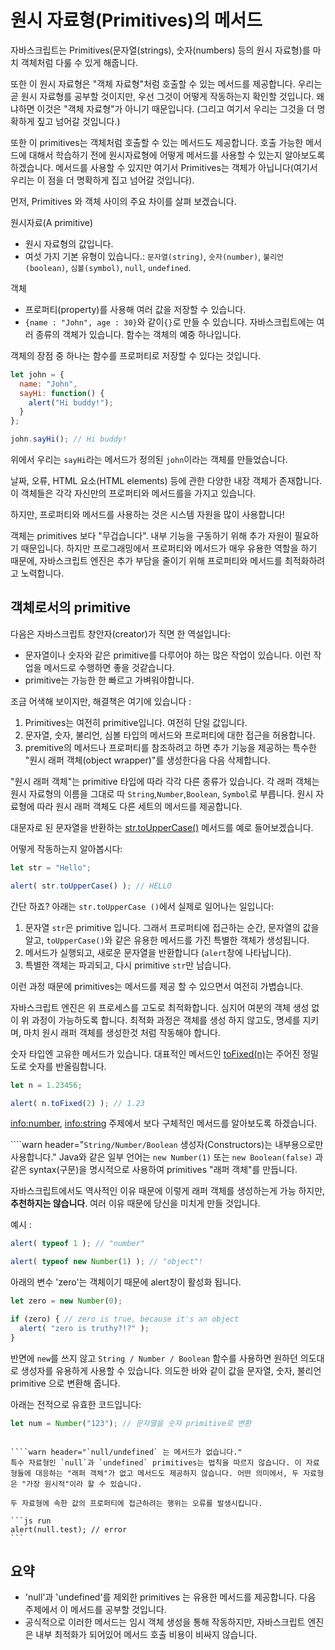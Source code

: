 # 원시 자료형(Primitives)의 메서드

자바스크립트는 Primitives(문자열(strings), 숫자(numbers) 등의 원시 자료형)를 마치 객체처럼 다룰 수 있게 해줍니다. 

또한 이 원시 자료형은 "객체 자료형"처럼 호출할 수 있는 메서드를 제공합니다. 우리는 곧 원시 자료형를 공부할 것이지만, 우선 그것이 어떻게 작동하는지 확인할 것입니다. 왜냐하면 이것은 "객체 자료형"가 아니기 때문입니다. (그리고 여기서 우리는 그것을 더 명확하게 짚고 넘어갈 것입니다.)

또한 이 primitives는 객체처럼 호출할 수 있는 메서드도 제공합니다. 호출 가능한 메서드에 대해서 학습하기 전에 원시자료형에 어떻게 메서드를 사용할 수 있는지 알아보도록 하겠습니다. 메서드를 사용할 수 있지만 여기서 Primitives는 객체가 아닙니다(여기서 우리는 이 점을 더 명확하게 집고 넘어갈 것입니다). 

먼저, Primitives 와 객체 사이의 주요 차이를 살펴 보겠습니다.

원시자료(A primitive)

- 원시 자료형의 값입니다.
- 여섯 가지 기본 유형이 있습니다.: `문자열(string)`, `숫자(number)`, `불리언(boolean)`, `심볼(symbol)`, `null`, `undefined`.

객체

- 프로퍼티(property)를 사용해 여러 값을 저장할 수 있습니다.
- `{name : "John", age : 30}`와 같이`{}`로 만들 수 있습니다. 자바스크립트에는 여러 종류의 객체가 있습니다. 함수는 객체의 예중 하나입니다.

객체의 장점 중 하나는 함수를 프로퍼티로 저장할 수 있다는 것입니다.

```js run
let john = {
  name: "John",
  sayHi: function() {
    alert("Hi buddy!");
  }
};

john.sayHi(); // Hi buddy!
```

위에서 우리는 `sayHi`라는 메서드가 정의된 `john`이라는 객체를 만들었습니다.

날짜, 오류, HTML 요소(HTML elements) 등에 관한 다양한 내장 객체가 존재합니다. 이 객체들은 각각 자신만의 프로퍼티와 메서드를을 가지고 있습니다.

하지만, 프로퍼티와 메서드를 사용하는 것은 시스템 자원을 많이 사용합니다!

객체는 primitives 보다 "무겁습니다". 내부 기능을 구동하기 위해 추가 자원이 필요하기 때문입니다. 하지만 프로그래밍에서 프로퍼티와 메서드가 매우 유용한 역할을 하기 때문에, 자바스크립트 엔진은 추가 부담을 줄이기 위해 프로퍼티와 메서드를 최적화하려고 노력합니다.

## 객체로서의 primitive

다음은 자바스크립트 창안자(creator)가 직면 한 역설입니다:

- 문자열이나 숫자와 같은 primitive를 다루어야 하는 많은 작업이 있습니다. 이런 작업을 메서드로 수행하면 좋을 것같습니다.
- primitive는 가능한 한 빠르고 가벼워야합니다.

조금 어색해 보이지만, 해결책은 여기에 있습니다 :

1. Primitives는 여전히 primitive입니다. 여전히 단일 값입니다.
2. 문자열, 숫자, 불리언, 심볼 타입의 메서드와 프로퍼티에 대한 접근을 허용합니다.
3. premitive의 메서드나 프로퍼티를 참조하려고 하면 추가 기능을 제공하는 특수한 "원시 래퍼 객체(object wrapper)"를 생성한다음 다음 삭제합니다.

"원시 래퍼 객체"는 primitive 타입에 따라 각각 다른 종류가 있습니다. 각 래퍼 객체는 원시 자료형의 이름을 그대로 따 `String`,`Number`,`Boolean`, `Symbol`로 부릅니다. 원시 자료형에 따라 원시 래퍼 객체도 다른 세트의 메서드를 제공합니다.

대문자로 된 문자열을 반환하는 [str.toUpperCase()](https://developer.mozilla.org/en/docs/Web/자바스크립트/Reference/Global_Objects/String/toUpperCase) 메서드를 예로 들어보겠습니다.

어떻게 작동하는지 알아봅시다:

```js run
let str = "Hello";

alert( str.toUpperCase() ); // HELLO
```

간단 하죠? 아래는 `str.toUpperCase ()`에서 실제로 일어나는 일입니다:

1. 문자열 `str`은 primitive 입니다. 그래서 프로퍼티에 접근하는 순간, 문자열의 값을 알고, `toUpperCase()`와 같은 유용한 메서드를 가진 특별한 객체가 생성됩니다.
2. 메서드가 실행되고, 새로운 문자열을 반환합니다 (`alert`창에 나타납니다).
3. 특별한 객체는 파괴되고, 다시 primitive `str`만 남습니다.

이런 과정 때문에 primitives는 메서드를 제공 할 수 있으면서 여전히 가볍습니다.

자바스크립트 엔진은 위 프로세스를 고도로 최적화합니다. 심지어 여분의 객체 생성 없이 위 과정이 가능하도록 합니다. 최적화 과정은 객체를 생성 하지 않고도, 명세를 지키며, 마치 원시 래퍼 객체를 생성한것 처럼 작동해야 합니다.

숫자 타입엔 고유한 메서드가 있습니다. 대표적인 메서드인 [toFixed(n)](https://developer.mozilla.org/en-US/docs/Web/자바스크립트/Reference/Global_Objects/Number/toFixed)는 주어진 정밀도로 숫자를 반올림합니다. 

```js run
let n = 1.23456;

alert( n.toFixed(2) ); // 1.23
```

<info:number>, <info:string> 주제에서 보다 구체적인 메서드를 알아보도록 하겠습니다.

````warn header="`String/Number/Boolean` 생성자(Constructors)는 내부용으로만 사용합니다."
Java와 같은 일부 언어는 `new Number(1)` 또는 `new Boolean(false)` 과 같은 syntax(구문)을 명시적으로 사용하여 primitives "래퍼 객체"를 만듭니다.


자바스크립트에서도 역사적인 이유 때문에 이렇게 래퍼 객체를 생성하는게 가능 하지만, **추천하지는 않습니다**. 여러 이유 때문에 당신을 미치게 만들 것입니다. 

예시 :

```js run
alert( typeof 1 ); // "number"

alert( typeof new Number(1) ); // "object"!
```

아래의 변수 'zero'는 객체이기 때문에 alert창이 활성화 됩니다.

```js run
let zero = new Number(0);

if (zero) { // zero is true, because it's an object
  alert( "zero is truthy?!?" );
}
```

반면에 `new`를 쓰지 않고 `String / Number / Boolean` 함수를 사용하면 원하던 의도대로 생성자를 유용하게 사용할 수 있습니다. 의도한 바와 같이 값을 문자열, 숫자, 불리언 primitive 으로 변환해 줍니다.

아래는 전적으로 유효한 코드입니다:
```js
let num = Number("123"); // 문자열을 숫자 primitive로 변환
```
````

````warn header="`null/undefined` 는 메서드가 없습니다."
특수 자료형인 `null`과 `undefined` primitives는 법칙을 따르지 않습니다. 이 자료형들에 대응하는 "래퍼 객체"가 없고 메서드도 제공하지 않습니다. 어떤 의미에서, 두 자료형은 "가장 원시적"이라 할 수 있습니다.

두 자료형에 속한 값의 프로퍼티에 접근하려는 행위는 오류를 발생시킵니다.

```js run
alert(null.test); // error
```
````

## 요약

- 'null'과 'undefined'를 제외한 primitives 는 유용한 메서드를 제공합니다. 다음 주제에서 이 메서드를 공부할 것입니다.
- 공식적으로 이러한 메서드는 임시 객체 생성을 통해 작동하지만, 자바스크립트 엔진은 내부 최적화가 되어있어 메서드 호출 비용이 비싸지 않습니다.
